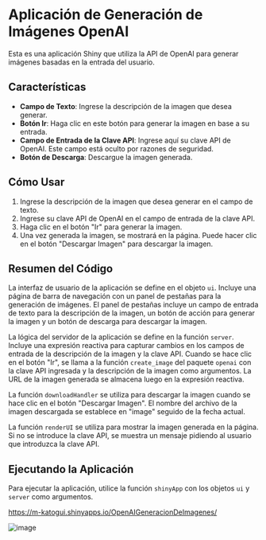 # Aplicación de Generación de Imágenes OpenAI

Esta es una aplicación Shiny que utiliza la API de OpenAI para generar imágenes basadas en la entrada del usuario.

## Características

-   **Campo de Texto**: Ingrese la descripción de la imagen que desea generar.
-   **Botón Ir**: Haga clic en este botón para generar la imagen en base a su entrada.
-   **Campo de Entrada de la Clave API**: Ingrese aquí su clave API de OpenAI. Este campo está oculto por razones de seguridad.
-   **Botón de Descarga**: Descargue la imagen generada.

## Cómo Usar

1.  Ingrese la descripción de la imagen que desea generar en el campo de texto.
2.  Ingrese su clave API de OpenAI en el campo de entrada de la clave API.
3.  Haga clic en el botón "Ir" para generar la imagen.
4.  Una vez generada la imagen, se mostrará en la página. Puede hacer clic en el botón "Descargar Imagen" para descargar la imagen.

## Resumen del Código

La interfaz de usuario de la aplicación se define en el objeto `ui`. Incluye una página de barra de navegación con un panel de pestañas para la generación de imágenes. El panel de pestañas incluye un campo de entrada de texto para la descripción de la imagen, un botón de acción para generar la imagen y un botón de descarga para descargar la imagen.

La lógica del servidor de la aplicación se define en la función `server`. Incluye una expresión reactiva para capturar cambios en los campos de entrada de la descripción de la imagen y la clave API. Cuando se hace clic en el botón "Ir", se llama a la función `create_image` del paquete `openai` con la clave API ingresada y la descripción de la imagen como argumentos. La URL de la imagen generada se almacena luego en la expresión reactiva.

La función `downloadHandler` se utiliza para descargar la imagen cuando se hace clic en el botón "Descargar Imagen". El nombre del archivo de la imagen descargada se establece en "image" seguido de la fecha actual.

La función `renderUI` se utiliza para mostrar la imagen generada en la página. Si no se introduce la clave API, se muestra un mensaje pidiendo al usuario que introduzca la clave API.

## Ejecutando la Aplicación

Para ejecutar la aplicación, utilice la función `shinyApp` con los objetos `ui` y `server` como argumentos.

https://m-katogui.shinyapps.io/OpenAIGeneracionDeImagenes/ 

![image](https://github.com/mkatogui/LLM/assets/60530366/8acb9f63-1594-4120-b80a-f3ae24c77998)

